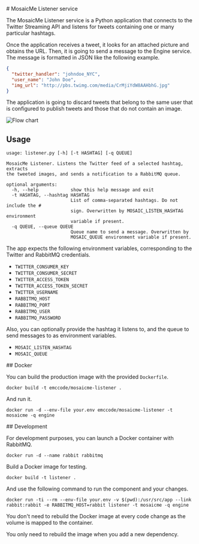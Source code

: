 # MosaicMe Listener service

The MosaicMe Listener service is a Python application that connects to the Twitter Streaming API and listens for tweets containing one or many particular hashtags.

Once the application receives a tweet, it looks for an attached picture and obtains the URL. Then, it is going to send a message to the Engine service. The message is formatted in JSON like the following example.

```json
{
  "twitter_handler": "johndoe_NYC",
  "user_name": "John Doe",
  "img_url": "http://pbs.twimg.com/media/CrMjiYdW8AAHbhG.jpg"
}
```

The application is going to discard tweets that belong to the same user that is configured to publish tweets and those that do not contain an image.

![Flow chart](../../images/mosaicme-listener-flowchart.png)


## Usage

```
usage: listener.py [-h] [-t HASHTAG] [-q QUEUE]

MosaicMe Listener. Listens the Twitter feed of a selected hashtag, extracts
the tweeted images, and sends a notification to a RabbitMQ queue.

optional arguments:
  -h, --help            show this help message and exit
  -t HASHTAG, --hashtag HASHTAG
                        List of comma-separated hashtags. Do not include the #
                        sign. Overwritten by MOSAIC_LISTEN_HASHTAG environment
                        variable if present.
  -q QUEUE, --queue QUEUE
                        Queue name to send a message. Overwritten by
                        MOSAIC_QUEUE environment variable if present.
```

The app expects the following environment variables, corresponding to the Twitter and RabbitMQ credentials.

* `TWITTER_CONSUMER_KEY`
* `TWITTER_CONSUMER_SECRET`
* `TWITTER_ACCESS_TOKEN`
* `TWITTER_ACCESS_TOKEN_SECRET`
* `TWITTER_USERNAME`
* `RABBITMQ_HOST`
* `RABBITMQ_PORT`
* `RABBITMQ_USER`
* `RABBITMQ_PASSWORD`

Also, you can optionally provide the hashtag it listens to, and the queue to send messages to as environment variables.

* `MOSAIC_LISTEN_HASHTAG`
* `MOSAIC_QUEUE`


## Docker

You can build the production image with the provided `Dockerfile`.

```
docker build -t emccode/mosaicme-listener .
```

And run it.

```
docker run -d --env-file your.env emccode/mosaicme-listener -t mosaicme -q engine
```


## Development

For development purposes, you can launch a Docker container with RabbitMQ.

```
docker run -d --name rabbit rabbitmq
```

Build a Docker image for testing.

```
docker build -t listener .
```

And use the following command to run the component and your changes.

```
docker run -ti --rm --env-file your.env -v $(pwd):/usr/src/app --link rabbit:rabbit -e RABBITMQ_HOST=rabbit listener -t mosaicme -q engine
```

You don't need to rebuild the Docker image at every code change as the volume is mapped to the container.

You only need to rebuild the image when you add a new dependency.
